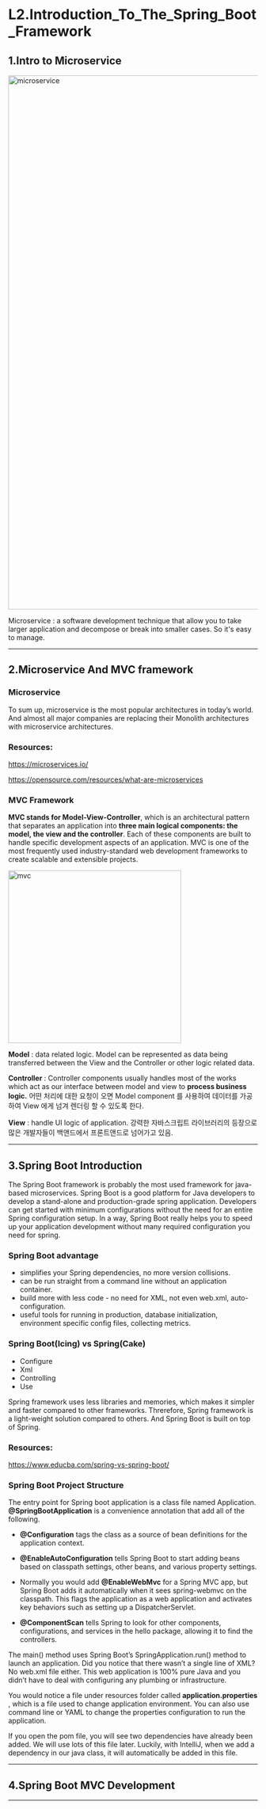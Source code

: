 # L2.Introduction_To_The_Spring_Boot_Framework

## 1.Intro to Microservice

<img width="1079" alt="microservice" src="https://user-images.githubusercontent.com/35681772/63665513-a2e84200-c806-11e9-8d71-5c11aec0ee42.png">

Microservice : a software development technique that allow you to take larger application and decompose or break into smaller cases. So it's easy to manage.

---

## 2.Microservice And MVC framework

### Microservice

To sum up, microservice is the most popular architectures in today’s world. And almost all major companies are replacing their Monolith architectures with microservice architectures.

### Resources:

https://microservices.io/

https://opensource.com/resources/what-are-microservices


### MVC Framework

__MVC stands for Model-View-Controller__, which is an architectural pattern that separates an application into __three main logical components: the model, the view and the controller__. Each of these components are built to handle specific development aspects of an application. MVC is one of the most frequently used industry-standard web development frameworks to create scalable and extensible projects. 


<img width="349" alt="mvc" src="https://user-images.githubusercontent.com/35681772/63665753-ba73fa80-c807-11e9-8f25-41c9d877c1e5.png">

__Model__ : data related logic. Model can be represented as data being transferred between the View and the Controller or other logic related data.

__Controller__ : Controller components usually handles most of the works which act as our interface between model and view to __process business logic.__ 어떤 처리에 대한 요청이 오면 Model component 를 사용하여 데이터를 가공하여 View 에게 넘겨 렌더링 할 수 있도록 한다.

__View__ : handle UI logic of application. 강력한 자바스크립트 라이브러리의 등장으로 많은 개발자들이 백앤드에서 프론트앤드로 넘어가고 있음.

---

## 3.Spring Boot Introduction

The Spring Boot framework is probably the most used framework for java-based microservices. Spring Boot is a good platform for Java developers to develop a stand-alone and production-grade spring application. Developers can get started with minimum configurations without the need for an entire Spring configuration setup. In a way, Spring Boot really helps you to speed up your application development without many required configuration you need for spring. 

### Spring Boot advantage
 * simplifies your Spring dependencies, no more version collisions.
 * can be run straight from a command line without an application container.
 * build more with less code - no need for XML, not even web.xml, auto-configuration.
 * useful tools for running in production, database initialization, environment specific config files, collecting metrics.

### Spring Boot(Icing) vs Spring(Cake)
 * Configure
 * Xml
 * Controlling
 * Use

Spring framework uses less libraries and memories, which makes it simpler and faster compared to other frameworks. Threrefore, Spring framework is a light-weight solution compared to others. And Spring Boot is built on top of Spring.

### Resources:

https://www.educba.com/spring-vs-spring-boot/


### Spring Boot Project Structure

The entry point for Spring boot application is a class file named Application. __@SpringBootApplication__ is a convenience annotation that add all of the following.

 * __@Configuration__ tags the class as a source of bean definitions for the application context.

 * __@EnableAutoConfiguration__ tells Spring Boot to start adding beans based on classpath settings, other beans, and various property settings.

 * Normally you would add __@EnableWebMvc__ for a Spring MVC app, but Spring Boot adds it automatically when it sees spring-webmvc on the classpath. This flags the application as a web application and activates key behaviors such as setting up a DispatcherServlet.

 * __@ComponentScan__ tells Spring to look for other components, configurations, and services in the hello package, allowing it to find the controllers.

The main() method uses Spring Boot’s SpringApplication.run() method to launch an application. Did you notice that there wasn’t a single line of XML? No web.xml file either. This web application is 100% pure Java and you didn’t have to deal with configuring any plumbing or infrastructure.

You would notice a file under resources folder called __application.properties__ , which is a file used to change application environment. You can also use command line or YAML to change the properties configuration to run the application.

If you open the pom file, you will see two dependencies have already been added. We will use lots of this file later. Luckily, with IntelliJ, when we add a dependency in our java class, it will automatically be added in this file.

---

## 4.Spring Boot MVC Development 



---